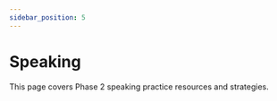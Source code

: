 ```yaml
---
sidebar_position: 5
---
```


# Speaking

This page covers Phase 2 speaking practice resources and strategies.
